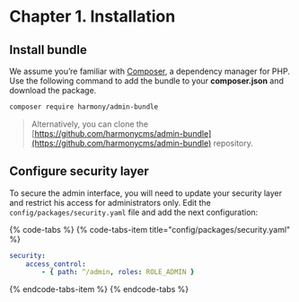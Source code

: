 # Chapter 1. Installation

## Install bundle

We assume you’re familiar with [Composer](https://getcomposer.org), a dependency manager for PHP. Use the following command to add the bundle to your **composer.json** and download the package.

```bash
composer require harmony/admin-bundle
```

> Alternatively, you can clone the [https://github.com/harmonycms/admin-bundle](https://github.com/harmonycms/admin-bundle) repository.

## Configure security layer

To secure the admin interface, you will need to update your security layer and restrict his access for administrators only. Edit the `config/packages/security.yaml` file and add the next configuration:

{% code-tabs %}
{% code-tabs-item title="config/packages/security.yaml" %}
```yaml
security:
    access_control:
        - { path: ^/admin, roles: ROLE_ADMIN }
```
{% endcode-tabs-item %}
{% endcode-tabs %}

